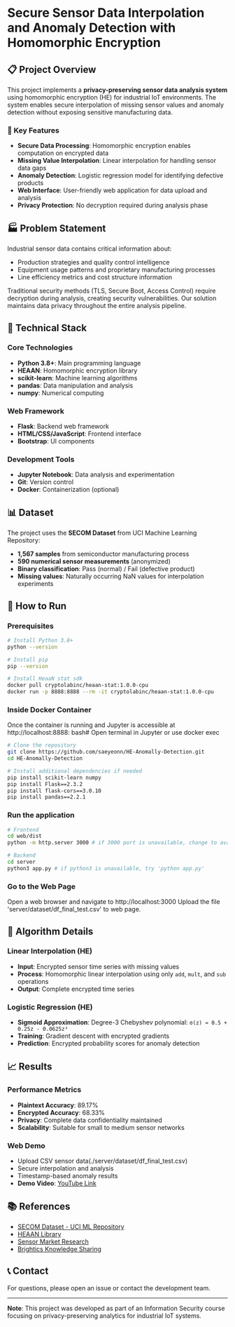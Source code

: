 # Secure Sensor Data Interpolation and Anomaly Detection with Homomorphic Encryption

## 📋 Project Overview

This project implements a **privacy-preserving sensor data analysis system** using homomorphic encryption (HE) for industrial IoT environments. The system enables secure interpolation of missing sensor values and anomaly detection without exposing sensitive manufacturing data.

### 🎯 Key Features

- **Secure Data Processing**: Homomorphic encryption enables computation on encrypted data
- **Missing Value Interpolation**: Linear interpolation for handling sensor data gaps
- **Anomaly Detection**: Logistic regression model for identifying defective products
- **Web Interface**: User-friendly web application for data upload and analysis
- **Privacy Protection**: No decryption required during analysis phase

## 🏭 Problem Statement

Industrial sensor data contains critical information about:
- Production strategies and quality control intelligence
- Equipment usage patterns and proprietary manufacturing processes
- Line efficiency metrics and cost structure information

Traditional security methods (TLS, Secure Boot, Access Control) require decryption during analysis, creating security vulnerabilities. Our solution maintains data privacy throughout the entire analysis pipeline.

## 🔧 Technical Stack

### Core Technologies
- **Python 3.8+**: Main programming language
- **HEAAN**: Homomorphic encryption library
- **scikit-learn**: Machine learning algorithms
- **pandas**: Data manipulation and analysis
- **numpy**: Numerical computing

### Web Framework
- **Flask**: Backend web framework
- **HTML/CSS/JavaScript**: Frontend interface
- **Bootstrap**: UI components

### Development Tools
- **Jupyter Notebook**: Data analysis and experimentation
- **Git**: Version control
- **Docker**: Containerization (optional)

## 📊 Dataset

The project uses the **SECOM Dataset** from UCI Machine Learning Repository:
- **1,567 samples** from semiconductor manufacturing process
- **590 numerical sensor measurements** (anonymized)
- **Binary classification**: Pass (normal) / Fail (defective product)
- **Missing values**: Naturally occurring NaN values for interpolation experiments

## 🚀 How to Run

### Prerequisites
```bash
# Install Python 3.8+
python --version

# Install pip
pip --version

# Install HeaaN stat sdk
docker pull cryptolabinc/heaan-stat:1.0.0-cpu
docker run -p 8888:8888 --rm -it cryptolabinc/heaan-stat:1.0.0-cpu
```

### Inside Docker Container
Once the container is running and Jupyter is accessible at http://localhost:8888:
bash# Open terminal in Jupyter or use docker exec

```bash
# Clone the repository
git clone https://github.com/saeyeonn/HE-Anomally-Detection.git
cd HE-Anomally-Detection

# Install additional dependencies if needed
pip install scikit-learn numpy 
pip install Flask==2.3.2
pip install flask-cors==3.0.10
pip install pandas==2.2.1
```

### Run the application
```bash
# Frontend
cd web/dist
python -m http.server 3000 # if 3000 port is unavailable, change to available port number

# Backend
cd server
python3 app.py # if python3 is unavailable, try 'python app.py'
```
### Go to the Web Page
Open a web browser and navigate to http://localhost:3000
Upload the file 'server/dataset/df_final_test.csv' to web page.


## 🧮 Algorithm Details

### Linear Interpolation (HE)
- **Input**: Encrypted sensor time series with missing values
- **Process**: Homomorphic linear interpolation using only `add`, `mult`, and `sub` operations
- **Output**: Complete encrypted time series

### Logistic Regression (HE)
- **Sigmoid Approximation**: Degree-3 Chebyshev polynomial: `σ(z) ≈ 0.5 + 0.25z - 0.0625z³`
- **Training**: Gradient descent with encrypted gradients
- **Prediction**: Encrypted probability scores for anomaly detection

## 📈 Results

### Performance Metrics
- **Plaintext Accuracy**: 89.17%
- **Encrypted Accuracy**: 68.33%
- **Privacy**: Complete data confidentiality maintained
- **Scalability**: Suitable for small to medium sensor networks

### Web Demo
- Upload CSV sensor data(./server/dataset/df_final_test.csv)
- Secure interpolation and analysis
- Timestamp-based anomaly results
- **Demo Video**: [YouTube Link](https://youtu.be/jL7xYZGqvxo?si=_KC1k35p9fg21Vjt)

## 📚 References

- [SECOM Dataset - UCI ML Repository](https://archive.ics.uci.edu/ml/datasets/SECOM)
- [HEAAN Library](https://github.com/snucrypto/HEAAN)
- [Sensor Market Research](https://www.precedenceresearch.com/sensor-market)
- [Brightics Knowledge Sharing](https://www.brightics.ai/community/knowledge-sharing/detail/7059)

## 📞 Contact

For questions, please open an issue or contact the development team.

---

**Note**: This project was developed as part of an Information Security course focusing on privacy-preserving analytics for industrial IoT systems.